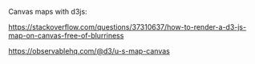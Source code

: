 Canvas maps with d3js:

https://stackoverflow.com/questions/37310637/how-to-render-a-d3-js-map-on-canvas-free-of-blurriness

https://observablehq.com/@d3/u-s-map-canvas
